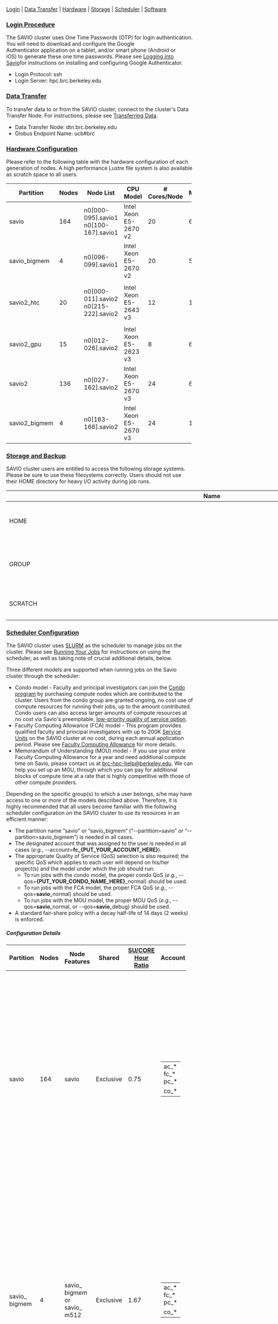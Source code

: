 [Login](#Login) | [Data Transfer](#Data_Transfer) | [Hardware](#Hardware) | [Storage](#Storage) | [Scheduler](#Scheduler) | [Software](#Software)

### [Login Procedure]()

The SAVIO cluster uses One Time Passwords (OTP) for login authentication. You will need to download and configure the Google Authenticator application on a tablet, and/or smart phone (Android or iOS) to generate these one time passwords. Please see [Logging into Savio](http://research-it.berkeley.edu/services/high-performance-computing/logging-savio)for instructions on installing and configuring Google Authenticator.

-   Login Protocol: ssh
-   Login Server: hpc.brc.berkeley.edu

### [Data Transfer]()

To transfer data to or from the SAVIO cluster, connect to the cluster's Data Transfer Node. For instructions, please see [Transferring Data](http://research-it.berkeley.edu/services/high-performance-computing/transferring-data).

-   Data Transfer Node: dtn.brc.berkeley.edu
-   Globus Endpoint Name: ucb\#brc

### [Hardware Configuration]()

Please refer to the following table with the hardware configuration of each generation of nodes. A high performance Lustre file system is also available as scratch space to all users.

<table style="width:99%;">
<colgroup>
<col width="11%" />
<col width="11%" />
<col width="11%" />
<col width="11%" />
<col width="11%" />
<col width="11%" />
<col width="11%" />
<col width="11%" />
<col width="11%" />
</colgroup>
<thead>
<tr class="header">
<th>Partition</th>
<th>Nodes</th>
<th>Node List</th>
<th>CPU Model</th>
<th># Cores/Node</th>
<th>Memory/Node</th>
<th>Infiniband</th>
<th>Speciality</th>
<th>Scheduler Allocation</th>
</tr>
</thead>
<tbody>
<tr class="odd">
<td>savio</td>
<td>164</td>
<td>n0[000-095].savio1<br />
n0[100-167].savio1</td>
<td>Intel Xeon E5-2670 v2</td>
<td>20</td>
<td>64 GB</td>
<td>FDR</td>
<td>-</td>
<td>By Node</td>
</tr>
<tr class="even">
<td>savio_bigmem</td>
<td>4</td>
<td>n0[096-099].savio1</td>
<td>Intel Xeon E5-2670 v2</td>
<td>20</td>
<td>512 GB</td>
<td>FDR</td>
<td>BIGMEM</td>
<td>By Node</td>
</tr>
<tr class="odd">
<td>savio2_htc</td>
<td>20</td>
<td><p>n0[000-011].savio2<br />
n0[215-222].savio2</p></td>
<td>Intel Xeon E5-2643 v3</td>
<td>12</td>
<td>128 GB</td>
<td>FDR</td>
<td>HTC</td>
<td>By Core</td>
</tr>
<tr class="even">
<td>savio2_gpu</td>
<td>15</td>
<td>n0[012-026].savio2</td>
<td>Intel Xeon E5-2623 v3</td>
<td>8</td>
<td>64 GB</td>
<td>FDR</td>
<td>4x Nvidia K80</td>
<td>By Core</td>
</tr>
<tr class="odd">
<td>savio2</td>
<td>136</td>
<td>n0[027-162].savio2</td>
<td>Intel Xeon E5-2670 v3</td>
<td>24</td>
<td>64 GB</td>
<td>FDR</td>
<td>-</td>
<td>By Node</td>
</tr>
<tr class="even">
<td>savio2_bigmem</td>
<td>4</td>
<td>n0[163-166].savio2</td>
<td>Intel Xeon E5-2670 v3</td>
<td>24</td>
<td>128 GB</td>
<td>FDR</td>
<td>-</td>
<td>By Node</td>
</tr>
</tbody>
</table>

### [Storage and Backup]()

SAVIO cluster users are entitled to access the following storage systems. Please be sure to use these filesystems correctly. Users should not use their HOME directory for heavy I/O activity during job runs.

<table style="width:323%;">
<colgroup>
<col width="90%" />
<col width="20%" />
<col width="80%" />
<col width="80%" />
<col width="11%" />
<col width="42%" />
</colgroup>
<thead>
<tr class="header">
<th>Name</th>
<th>Location</th>
<th>Quota</th>
<th>Backup</th>
<th>Allocation</th>
<th>Description</th>
</tr>
</thead>
<tbody>
<tr class="odd">
<td>HOME</td>
<td>/global/home/users/</td>
<td>10 GB</td>
<td>Yes</td>
<td>Per User</td>
<td>HOME directory for permanent data</td>
</tr>
<tr class="even">
<td>GROUP</td>
<td>/global/home/groups/</td>
<td>200 GB</td>
<td>No</td>
<td>Per Group</td>
<td>GROUP directory for shared data (Condo only)</td>
</tr>
<tr class="odd">
<td>SCRATCH</td>
<td>/global/scratch/</td>
<td>none</td>
<td>No</td>
<td>Per User</td>
<td>SCRATCH directory with Lustre FS</td>
</tr>
</tbody>
</table>

### [Scheduler Configuration]()

The SAVIO cluster uses [SLURM](http://research-it.berkeley.edu/services/high-performance-computing/running-your-jobs) as the scheduler to manage jobs on the cluster. Please see [Running Your Jobs](http://research-it.berkeley.edu/services/high-performance-computing/running-your-jobs) for instructions on using the scheduler, as well as taking note of crucial additional details, below.

Three different models are supported when running jobs on the Savio cluster through the scheduler:

-   Condo model - Faculty and principal investigators can join the [Condo program](http://research-it.berkeley.edu/services/high-performance-computing/condo-cluster-program) by purchasing compute nodes which are contributed to the cluster. Users from the condo group are granted ongoing, no cost use of compute resources for running their jobs, up to the amount contributed. Condo users can also access larger amounts of compute resources at no cost via Savio's preemptable, [low-priority quality of service option](#Low_Priority).
-   Faculty Computing Allowance (FCA) model - This program provides qualified faculty and principal investigators with up to 200K [Service Units](http://research-it.berkeley.edu/services/high-performance-computing/service-units-savio) on the SAVIO cluster at no cost, during each annual application period. Please see [Faculty Computing Allowance](http://research-it.berkeley.edu/services/high-performance-computing/faculty-computing-allowance) for more details.
-   Memorandum of Understanding (MOU) model - If you use your entire Faculty Computing Allowance for a year and need additional compute time on Savio, please contact us at <brc-hpc-help@berkeley.edu>. We can help you set up an MOU, through which you can pay for additional blocks of compute time at a rate that is highly competitive with those of other compute providers.

Depending on the specific group(s) to which a user belongs, s/he may have access to one or more of the models described above. Therefore, it is highly recommended that all users become familiar with the following scheduler configuration on the SAVIO cluster to use its resources in an efficient manner:

-   The partition name “savio” or “savio\_bigmem” (“--partition=savio” or “--partition=savio\_bigmem”) is needed in all cases.
-   The designated account that was assigned to the user is needed in all cases (*e.g.*, --account=**fc\_{PUT\_YOUR\_ACCOUNT\_HERE}**).
-   The appropriate Quality of Service (QoS) selection is also required; the specific QoS which applies to each user will depend on his/her project(s) and the model under which the job should run:
    -   To run jobs with the condo model, the proper condo QoS (*e.g.*, --qos=**{PUT\_YOUR\_CONDO\_NAME\_HERE}**\_normal) should be used.
    -   To run jobs with the FCA model, the proper FCA QoS (*e.g.*, --qos=**savio**\_normal) should be used.
    -   To run jobs with the MOU model, the proper MOU QoS (*e.g.*, --qos=**savio**\_normal, or --qos=**savio**\_debug) should be used.
-   A standard fair-share policy with a decay half-life of 14 days (2 weeks) is enforced.

##### Configuration Details

<table style="width:96%;">
<colgroup>
<col width="12%" />
<col width="12%" />
<col width="12%" />
<col width="12%" />
<col width="12%" />
<col width="12%" />
<col width="12%" />
<col width="12%" />
</colgroup>
<thead>
<tr class="header">
<th>Partition</th>
<th>Nodes</th>
<th>Node<br />
Features</th>
<th>Shared</th>
<th><a href="http://research-it.berkeley.edu/services/high-performance-computing/service-units-savio">SU/CORE Hour<br />
Ratio</a></th>
<th>Account</th>
<th>QoS</th>
<th>QoS Limit</th>
</tr>
</thead>
<tbody>
<tr class="odd">
<td>savio</td>
<td>164</td>
<td>savio</td>
<td>Exclusive</td>
<td>0.75</td>
<td><table>
<tbody>
<tr class="odd">
<td>ac_*<br />
fc_*<br />
pc_*</td>
</tr>
<tr class="even">
<td>co_*</td>
</tr>
</tbody>
</table></td>
<td><table>
<tbody>
<tr class="odd">
<td>savio_debug</td>
</tr>
<tr class="even">
<td>savio_normal</td>
</tr>
<tr class="odd">
<td><a href="#Savio_Condo">Condo QoS</a></td>
</tr>
<tr class="even">
<td>savio_lowprio</td>
</tr>
</tbody>
</table></td>
<td><table>
<tbody>
<tr class="odd">
<td>4 nodes max per job<br />
4 nodes in total<br />
00:30:00 wallclock limit</td>
</tr>
<tr class="even">
<td>24 nodes max per job<br />
72:00:00 wallclock limit</td>
</tr>
<tr class="odd">
<td><a href="#Savio_Condo">Savio Condo QoS Conf</a></td>
</tr>
<tr class="even">
<td>24 nodes max per job<br />
72:00:00 wallclock limit</td>
</tr>
</tbody>
</table></td>
</tr>
<tr class="even">
<td>savio_<br />
bigmem</td>
<td>4</td>
<td>savio_<br />
bigmem<br />
or<br />
savio_<br />
m512</td>
<td>Exclusive</td>
<td>1.67</td>
<td><table>
<tbody>
<tr class="odd">
<td>ac_*<br />
fc_*<br />
pc_*</td>
</tr>
<tr class="even">
<td>co_*</td>
</tr>
</tbody>
</table></td>
<td><table>
<tbody>
<tr class="odd">
<td>savio_debug</td>
</tr>
<tr class="even">
<td>savio_normal</td>
</tr>
<tr class="odd">
<td><a href="#Savio_Bigmem_Condo">Condo QoS</a></td>
</tr>
<tr class="even">
<td>savio_lowprio</td>
</tr>
</tbody>
</table></td>
<td><table>
<tbody>
<tr class="odd">
<td>4 nodes max per job<br />
4 nodes in total<br />
00:30:00 wallclock limit</td>
</tr>
<tr class="even">
<td>24 nodes max per job<br />
72:00:00 wallclock limit</td>
</tr>
<tr class="odd">
<td><a href="#Savio_Bigmem_Condo">Savio Bigmem Condo QoS Conf</a></td>
</tr>
<tr class="even">
<td>24 nodes max per job<br />
72:00:00 wallclock limit</td>
</tr>
</tbody>
</table></td>
</tr>
<tr class="odd">
<td>savio2_<br />
htc</td>
<td>20</td>
<td>savio2_<br />
htc</td>
<td>Shared</td>
<td>1.20</td>
<td><table>
<tbody>
<tr class="odd">
<td>ac_*<br />
fc_*<br />
pc_*</td>
</tr>
<tr class="even">
<td>co_*</td>
</tr>
</tbody>
</table></td>
<td><table>
<tbody>
<tr class="odd">
<td>savio_debug</td>
</tr>
<tr class="even">
<td>savio_normal</td>
</tr>
<tr class="odd">
<td><a href="#Savio2_HTC_Condo">Condo QoS</a></td>
</tr>
<tr class="even">
<td>savio_lowprio</td>
</tr>
</tbody>
</table></td>
<td><table>
<tbody>
<tr class="odd">
<td>4 nodes max per job<br />
4 nodes in total<br />
00:30:00 wallclock limit</td>
</tr>
<tr class="even">
<td>24 nodes max per job<br />
72:00:00 wallclock limit</td>
</tr>
<tr class="odd">
<td><a href="#Savio2_HTC_Condo">Savio2 HTC Condo QoS Conf</a></td>
</tr>
<tr class="even">
<td>24 nodes max per job<br />
72:00:00 wallclock limit</td>
</tr>
</tbody>
</table></td>
</tr>
<tr class="even">
<td>savio2_<br />
gpu</td>
<td>15</td>
<td>savio2_<br />
gpu</td>
<td>Shared</td>
<td>2.67</td>
<td><table>
<tbody>
<tr class="odd">
<td>ac_*<br />
fc_*<br />
pc_*</td>
</tr>
<tr class="even">
<td>co_*</td>
</tr>
</tbody>
</table></td>
<td><table>
<tbody>
<tr class="odd">
<td>savio_debug</td>
</tr>
<tr class="even">
<td>savio_normal</td>
</tr>
<tr class="odd">
<td><a href="#Savio2_GPU_Condo">Condo QoS</a></td>
</tr>
<tr class="even">
<td>savio_lowprio</td>
</tr>
</tbody>
</table></td>
<td><table>
<tbody>
<tr class="odd">
<td>4 nodes max per job<br />
4 nodes in total<br />
00:30:00 wallclock limit</td>
</tr>
<tr class="even">
<td>24 nodes max per job<br />
72:00:00 wallclock limit</td>
</tr>
<tr class="odd">
<td><a href="#Savio2_GPU_Condo">Savio2 GPU Condo QoS Conf</a></td>
</tr>
<tr class="even">
<td>24 nodes max per job<br />
72:00:00 wallclock limit</td>
</tr>
</tbody>
</table></td>
</tr>
<tr class="odd">
<td>savio2</td>
<td>136</td>
<td>savio2</td>
<td>Exclusive</td>
<td>1.00</td>
<td><table>
<tbody>
<tr class="odd">
<td>ac_*<br />
fc_*<br />
pc_*</td>
</tr>
<tr class="even">
<td>co_*</td>
</tr>
</tbody>
</table></td>
<td><table>
<tbody>
<tr class="odd">
<td>savio_debug</td>
</tr>
<tr class="even">
<td>savio_normal</td>
</tr>
<tr class="odd">
<td><a href="#Savio2_Condo">Condo QoS</a></td>
</tr>
<tr class="even">
<td>savio_lowprio</td>
</tr>
</tbody>
</table></td>
<td><table>
<tbody>
<tr class="odd">
<td>4 nodes max per job<br />
4 nodes in total<br />
00:30:00 wallclock limit</td>
</tr>
<tr class="even">
<td>24 nodes max per job<br />
72:00:00 wallclock limit</td>
</tr>
<tr class="odd">
<td><a href="#Savio2_Condo">Savio2 Condo QoS Conf</a></td>
</tr>
<tr class="even">
<td>24 nodes max per job<br />
72:00:00 wallclock limit</td>
</tr>
</tbody>
</table></td>
</tr>
<tr class="even">
<td>savio2_<br />
bigmem</td>
<td>4</td>
<td>savio2_<br />
bigmem<br />
or<br />
savio2_<br />
m128</td>
<td>Exclusive</td>
<td>1.20</td>
<td><table>
<tbody>
<tr class="odd">
<td>ac_*<br />
fc_*<br />
pc_*</td>
</tr>
<tr class="even">
<td>co_*</td>
</tr>
</tbody>
</table></td>
<td><table>
<tbody>
<tr class="odd">
<td>savio_debug</td>
</tr>
<tr class="even">
<td>savio_normal</td>
</tr>
<tr class="odd">
<td><a href="#Savio2_Bigmem_Condo">Condo QoS</a></td>
</tr>
<tr class="even">
<td>savio_lowprio</td>
</tr>
</tbody>
</table></td>
<td><table>
<tbody>
<tr class="odd">
<td>4 nodes max per job<br />
4 nodes in total<br />
00:30:00 wallclock limit</td>
</tr>
<tr class="even">
<td>24 nodes max per job<br />
72:00:00 wallclock limit</td>
</tr>
<tr class="odd">
<td><a href="#Savio2_Bigmem_Condo">Savio2 Bigmem Condo QoS Conf</a></td>
</tr>
<tr class="even">
<td>24 nodes max per job<br />
72:00:00 wallclock limit</td>
</tr>
</tbody>
</table></td>
</tr>
</tbody>
</table>

**NOTE:** To check which account and/or QoS that a user is allowed to use, please run "sacctmgr -p show associations user=$USER".

##### [Savio Condo QoS Configurations]()

<table style="width:99%;">
<colgroup>
<col width="33%" />
<col width="33%" />
<col width="33%" />
</colgroup>
<thead>
<tr class="header">
<th>Account</th>
<th>QoS</th>
<th>QoS Limit</th>
</tr>
</thead>
<tbody>
<tr class="odd">
<td>co_acrb</td>
<td>acrb_normal</td>
<td>8 nodes max per group</td>
</tr>
<tr class="even">
<td>co_aiolos</td>
<td>aiolos_normal</td>
<td>12 nodes max per group<br />
24:00:00 wallclock limit</td>
</tr>
<tr class="odd">
<td>co_astro</td>
<td><table>
<tbody>
<tr class="odd">
<td>astro_debug</td>
</tr>
<tr class="even">
<td>astro_normal</td>
</tr>
</tbody>
</table></td>
<td><table>
<tbody>
<tr class="odd">
<td>4 nodes max per group<br />
4 nodes max per job<br />
00:30:00 wallclock limit</td>
</tr>
<tr class="even">
<td>32 nodes max per group<br />
16 nodes max per job</td>
</tr>
</tbody>
</table></td>
</tr>
<tr class="even">
<td>co_dlab</td>
<td>dlab_normal</td>
<td>4 nodes max per group</td>
</tr>
<tr class="odd">
<td>co_nuclear</td>
<td>nuclear_normal</td>
<td>24 nodes max per group</td>
</tr>
<tr class="even">
<td>co_praxis</td>
<td>praxis_normal</td>
<td>4 nodes max per group</td>
</tr>
<tr class="odd">
<td>co_rosalind</td>
<td>rosalind_normal</td>
<td>8 nodes max per group<br />
4 nodes max per job per user</td>
</tr>
</tbody>
</table>

##### [Savio Bigmem Condo QoS Configurations]()

 

##### [Savio2 HTC Condo QoS Configurations]()

| Account      | QoS                   | QoS Limit             |
|--------------|-----------------------|-----------------------|
| co\_rosalind | rosalind\_htc\_normal | 8 nodes max per group |

##### [Savio2 GPU Condo QoS Configurations]()

| Account  | QoS               | QoS Limit             |
|----------|-------------------|-----------------------|
| co\_acrb | acrb\_gpu\_normal | 36 GPUs max per group |

##### [Savio2 Condo QoS Configurations]()

| Account      | QoS              | QoS Limit              |
|--------------|------------------|------------------------|
| co\_biostat  | biostat\_normal  | 8 nodes max per group  |
| co\_chemqmc  | chemqmc\_normal  | 12 nodes max per group |
| co\_dweisz   | dweisz\_normal   | 8 nodes max per group  |
| co\_econ     | econ\_normal     | 2 nodes max per group  |
| co\_hiawatha | hiawatha\_normal | 40 nodes max per group |
| co\_lihep    | lihep\_normal    | 4 nodes max per group  |
| co\_mrirlab  | mrirlab\_normal  | 4 nodes max per group  |
| co\_planets  | planets\_normal  | 4 nodes max per group  |
| co\_stat     | stat\_normal     | 2 nodes max per group  |
| co\_bachtrog | bachtrog\_normal | 4 nodes max per group  |

<a href="" id="Savio2_Bigmem_Condo">Savio2 Bigmem Condo QoS Configurations</a>

| Account    | QoS                    | QoS Limit             |
|------------|------------------------|-----------------------|
| co\_laika  | laika\_normal          | 4 nodes max per group |
| co\_dweisz | dweisz\_bigmem\_normal | 4 nodes max per group |
| co\_aiolos | aiolos\_bigmem\_normal | 4 nodes max per group |

##### [Low Priority Jobs]()

All condo contributors (account name starts with "co\_") are entitled to use the extra resource that is available on the SAVIO cluster (across all partitions). The is done through a low priority QoS "savio\_lowprio" and your account is automatically subscribed to this QoS during the account creation stage. You do not need to request for it explicitly. By using this QoS you are no longer limited by your condo size. What this means to users is that you will now have access to the broader compute resource which is limited by the size of partitions. However this QoS does not get a priority as high as the general QoSs, such as "savio\_normal" and "savio\_debug", or all the condo QoSs, and it is subject to preemption when all the other QoSs become busy. Thus it has two implications:

1.  When system is busy, any job that is submitted with this QoS will be pending and yield to other jobs with higher priorities.
2.  When system is busy and there are higher priority jobs pending, scheduler will preempt jobs that are running with this lower priority QoS. Preempted jobs can choose whether the job should be simply killed, or be automatically requeued after it's killed, at submission time. Please note that, since preemption could happen at any time, it would be very beneficial if your job is capable of checkpointing/restarting by itself, when you choose to requeue the job. Otherwise, you may need to verify data integrity manually before you want to run the job again.

##### [Job Script Examples]()

For many examples of job script files that you can adapt and use for running your own jobs, please see [Running Your Jobs](http://research-it.berkeley.edu/services/high-performance-computing/running-your-jobs).

### [Software Configuration]()

The SAVIO cluster uses [Environment Modules](http://research-it.berkeley.edu/services/high-performance-computing/accessing-and-installing-software) to manage the cluster-wide software installation.
